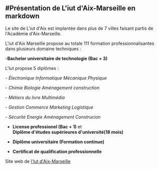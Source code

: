 #Présentation de L'iut d'Aix-Marseille en markdown
---
Le site de L'iut d'Aix est implantée dans plus de 7 villes faisant partis de l'Académie d'Aix-Marseille.




L'iut d'Aix Marseille propose au totale 111 formation professionnalisantes dans plusieurs domaine techniques : 


-**Bachelor universitaire de technologie (Bac + 3)**
 
 L'Iut propose 5 diplômes :
  
  _- Électronique Informatique Mécanique Physique_
  
  _- Chimie Biologie Aménagement construction_
  
  _- Métiers du livre Multimédia_
  
  _- Gestion Commerce Marketing Logistique_
  
  _- Sécurité Energie Aménagement Construcion_



- **License professionel (Bac + 1)** et                                                  
  **Diplôme d'études supérieures d'université(18 mois)**

  
- **Diplôme universitaire (Formation continue)**


  
- **Certificat de qualification professionnelle**


Site web de [l'Iut d'Aix-Marseille](https://iut.univ-amu.fr/fr)


